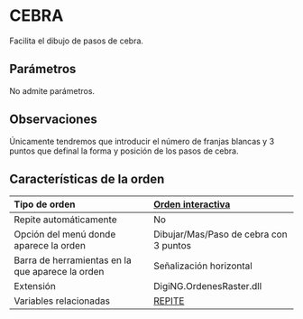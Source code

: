 # CEBRA

Facilita el dibujo de pasos de cebra.

## Parámetros

No admite parámetros.

## Observaciones

Únicamente tendremos que introducir el número de franjas blancas y 3 puntos que definal la forma y posición de los pasos de cebra.

## Características de la orden

| Tipo de orden | [Orden interactiva](cebra.md) |
| :--- | :--- |
| Repite automáticamente | No |
| Opción del menú donde aparece la orden | Dibujar/Mas/Paso de cebra con 3 puntos |
| Barra de herramientas en la que aparece la orden | Señalización horizontal |
| Extensión | DigiNG.OrdenesRaster.dll |
| Variables relacionadas | [REPITE](/digi3d-net/referencia/digi3d.net/ventana-de-dibujo/ordenes/c/REPITE.html) |


